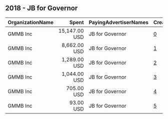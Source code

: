 ## 2018 - JB for Governor 
|OrganizationName|Spent|PayingAdvertiserNames|CreativeUrls|Impressions|Genders|AgeBrackets|CountryCodes|BillingAddresses|CandidateBallotInformation|
|:---|---:|:---|:---|---:|:---|:---|:---|:---|:---|
|GMMB  Inc|15,147.00 USD|JB for Governor|[0](https://www.snap.com/political-ads/asset/2c63e124597b1abe236e0da71e8f32fc43c89c4d34ececd6b9e51e906290e676?mediaType=mp4)|4,255,156||18+|united states|"3050 K Street,Washington,20007,US"||
|GMMB  Inc|8,662.00 USD|JB for Governor|[1](https://www.snap.com/political-ads/asset/2c63e124597b1abe236e0da71e8f32fc43c89c4d34ececd6b9e51e906290e676?mediaType=mp4)|1,163,232||35++|united states|"3050 K Street,Washington,20007,US"||
|GMMB  Inc|1,289.00 USD|JB for Governor|[2](https://www.snap.com/political-ads/asset/e3a04ebc6f353bd8d60aff6d582306157c179abdc4b44a64b8056eaf45a9093e?mediaType=mp4)|325,683||18+|united states|"3050 K Street,Washington,20007,US"||
|GMMB  Inc|1,044.00 USD|JB for Governor|[3](https://www.snap.com/political-ads/asset/b2c47906ba8bbb6df76303c040aebf83e4efd70a75f5f244c3dea98ba1067cf6?mediaType=mp4)|137,185||35++|united states|"3050 K Street,Washington,20007,US"||
|GMMB  Inc|705.00 USD|JB for Governor|[4](https://www.snap.com/political-ads/asset/96c5d4b0270cb3a9c73d508c66317fb685d187f4d590dad0d0e4a762e6618eef?mediaType=mp4)|178,456||18+|united states|"3050 K Street,Washington,20007,US"||
|GMMB  Inc|93.00 USD|JB for Governor|[5](https://www.snap.com/political-ads/asset/e9735b6108ff8252d9fc03313e7a69ac51d156c5526532d8574e28f6aadeb3c4?mediaType=mp4)|15,570||35++|united states|"3050 K Street,Washington,20007,US"||
